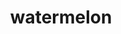 ---
layout: smileys&emotion
title: watermelon
emoji: watermelon
permalink: 🍉.html
image: assets/img/3moji/watermelon.png
---